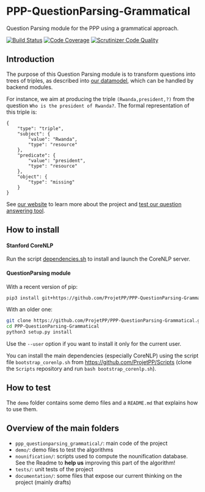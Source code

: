 # PPP-QuestionParsing-Grammatical

Question Parsing module for the PPP using a grammatical approach.

[![Build Status](https://scrutinizer-ci.com/g/ProjetPP/PPP-QuestionParsing-Grammatical/badges/build.png?b=master)](https://scrutinizer-ci.com/g/ProjetPP/PPP-QuestionParsing-Grammatical/build-status/master)
[![Code Coverage](https://scrutinizer-ci.com/g/ProjetPP/PPP-QuestionParsing-Grammatical/badges/coverage.png?b=master)](https://scrutinizer-ci.com/g/ProjetPP/PPP-QuestionParsing-Grammatical/?branch=master)
[![Scrutinizer Code Quality](https://scrutinizer-ci.com/g/ProjetPP/PPP-QuestionParsing-Grammatical/badges/quality-score.png?b=master)](https://scrutinizer-ci.com/g/ProjetPP/PPP-QuestionParsing-Grammatical/?branch=master)

## Introduction

The purpose of this Question Parsing module is to transform questions into trees of triples, as described into [our datamodel](https://github.com/ProjetPP/Documentation/blob/master/data-model.md), which can be handled by backend modules.

For instance, we aim at producing the triple `(Rwanda,president,?)` from the question `Who is the president of Rwanda?`. The formal representation of this triple is:
```
{
    "type": "triple",
    "subject": {
        "value": "Rwanda",
        "type": "resource"
    },
    "predicate": {
        "value": "president",
        "type": "resource"
    },
    "object": {
        "type": "missing"
    }
}
```

See [our website](http://projetpp.github.io/) to learn more about the project and [test our question answering tool](http://askplatyp.us/).

## How to install

#### Stanford CoreNLP

Run the script [dependencies.sh](https://github.com/ProjetPP/PPP-QuestionParsing-Grammatical/blob/master/dependencies.sh) to install and launch the CoreNLP server.

#### QuestionParsing module

With a recent version of pip:

```bash
pip3 install git+https://github.com/ProjetPP/PPP-QuestionParsing-Grammatical.git
```

With an older one:

```bash
git clone https://github.com/ProjetPP/PPP-QuestionParsing-Grammatical.git
cd PPP-QuestionParsing-Grammatical
python3 setup.py install
```

Use the `--user` option if you want to install it only for the current user.

You can install the main dependencies (especially CoreNLP) using the script file `bootstrap_corenlp.sh` from https://github.com/ProjetPP/Scripts (clone the `Scripts` repository and run `bash bootstrap_corenlp.sh`).

## How to test

The `demo` folder contains some demo files and a `README.md` that explains how to use them.

## Overview of the main folders

* `ppp_questionparsing_grammatical/`: main code of the project
* `demo/`: demo files to test the algorithms
* `nounification/`: scripts used to compute the nounification database. See the Readme to __help us__ improving this part of the algorithm!
* `tests/`: unit tests of the project
* `documentation/`: some files that expose our current thinking on the project (mainly drafts)
